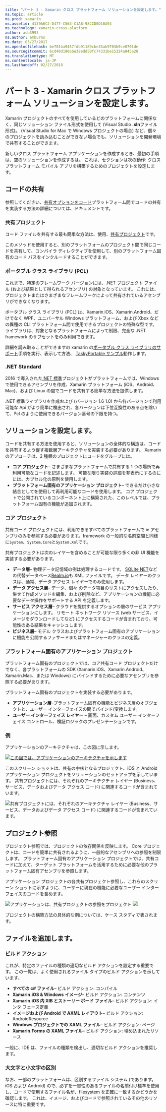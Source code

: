 ```yaml
---
title: "パート 3 - Xamarin クロス プラットフォーム ソリューションを設定します。"
ms.topic: article
ms.prod: xamarin
ms.assetid: 4139A6C2-D477-C563-C1AB-98CCD0D10A93
ms.technology: xamarin-cross-platform
author: asb3993
ms.author: amburns
ms.date: 03/27/2017
ms.openlocfilehash: be781ba9457fdb91189cbe33ab9703b9ce8701de
ms.sourcegitcommit: 6cd40d190abe38edd50fc74331be15324a845a28
ms.translationtype: MT
ms.contentlocale: ja-JP
ms.lasthandoff: 02/27/2018
---
```

# <a name="part-3---setting-up-a-xamarin-cross-platform-solution"></a>パート 3 - Xamarin クロス プラットフォーム ソリューションを設定します。

Xamarin プロジェクトのすべてを使用しているどのプラットフォームに関係なく、同じソリューション ファイル形式を使用して (Visual Studio **.sln**ファイル形式)。 (Visual Studio for Mac で Windows プロジェクトの場合) など、個々 のプロジェクトを読み込むことができない場合でも、ソリューションを開発環境で共有することができます。



新しいクロス プラットフォーム アプリケーションを作成するとき、最初の手順は、空のソリューションを作成するは。 これは、セクションは次の動作: クロス プラットフォーム モバイル アプリを構築するためのプロジェクトを設定します。

 <a name="Sharing_Code" />


## <a name="sharing-code"></a>コードの共有

参照してください、[共有オプションをコード](~/cross-platform/app-fundamentals/code-sharing.md)プラットフォーム間でコードの共有を実装する方法の詳細については、ドキュメントです。

 <a name="Shared_Asset_Projects" />


### <a name="shared-projects"></a>共有プロジェクト

コード ファイルを共有する最も簡単な方法は、使用、[共有プロジェクト](~/cross-platform/app-fundamentals/shared-projects.md)です。

このメソッドを使用すると、別のプラットフォームのプロジェクト間で同じコードを共有して、コンパイラ ディレクティブを使用して、別のプラットフォーム固有のコード パスをインクルードすることができます。

 <a name="Portable_Class_Libraries" />


### <a name="portable-class-libraries-pcl"></a>ポータブル クラス ライブラリ (PCL)

これまで、特定のフレームワーク バージョンには、.NET プロジェクト ファイル (および結果として得られるアセンブリ) の対象となっています。 これには、プロジェクトまたはさまざまなフレームワークによって共有されているアセンブリができなくなります。

ポータブル クラス ライブラリ (PCL) は、Xamarin.iOS、Xamarin.Android、だけでなく WPF、ユニバーサル Windows プラットフォーム、および Xbox などの異種の CLI プラットフォーム間で使用できるプロジェクトの特殊な型です。 ライブラリは、対象となるプラットフォームによって制限、完全な .NET framework のサブセットをのみ利用できます。

詳細を読み取ることができますの xamarin の[ポータブル クラス ライブラリのサポート](~/cross-platform/app-fundamentals/pcl.md)手順を実行、表示して方法、 [TaskyPortable サンプル](https://github.com/xamarin/mobile-samples/tree/master/TaskyPortable)動作します。


### <a name="net-standard"></a>.NET Standard

2016 で導入された[.NET 標準](~/cross-platform/app-fundamentals/net-standard.md)プロジェクトがプラットフォームでは、Windows で使用できるアセンブリを作成、Xamarin プラットフォーム (iOS、Android、Mac)、および Linux の間でコードを共有する簡単な方法を提供します。

.NET 標準ライブラリを作成および (バージョン 1.6 1.0) から各バージョンで利用可能な Api がより簡単に検出され、各バージョンは下位互換性のある点を除いて、Pcl のように使用できるバージョン番号の下限を持つ。



 <a name="Populating_the_Solution" />


## <a name="populating-the-solution"></a>ソリューションを設定します。

コードを共有する方法を使用すると、ソリューションの全体的な構造は、コードを共有するよう促す複数層アーキテクチャを実装する必要があります。
Xamarin のアプローチは、2 種類のプロジェクトにコードをグループには。

-   **コア プロジェクト**– さまざまなプラットフォームで共有する 1 つの場所で再利用可能なコードを記述します。 可能な限り実装の詳細を非表示にするのにには、カプセル化の原則を使用します。
-   **プラットフォーム固有のアプリケーション プロジェクト**– できるだけ小さな結合としてを使用して再利用可能なコードを使用します。 コア プロジェクトで公開されているコンポーネント上に構築された、このレベルでは、プラットフォーム固有の機能が追加されます。


 <a name="Core_Project" />


### <a name="core-project"></a>コア プロジェクト

共有コード プロジェクトには、利用できるすべてのプラットフォームで ie アセンブリのみを参照する必要があります。framework の一般的な名前空間と同様に`System`、`System.Core`と`System.Xml`です。

共有プロジェクトは次のレイヤーを含めることが可能な限り多くの非 UI 機能を実装する必要があります。

-   **データ層**– 物理データ記憶域の例は処理するコードです。  [SQLite NET](https://github.com/praeclarum/sqlite-net)などの代替データベース[Realm.io](https://realm.io/products/realm-mobile-database/)も XML ファイルです。 データ レイヤーのクラスは、通常、データ アクセス レイヤーでのみ使用します。
-   **データ アクセス層**– データ、個々 のデータ項目のリストにアクセスしたり、併せて作成メソッドを編集、および削除など、アプリケーションの機能に必要なデータ操作をサポートする API を定義します。
-   **サービス アクセス層**– クラウドを提供するオプションの層のサービス アプリケーションにします。 リモート ネットワーク リソース (web サービス、イメージをダウンロードしてなど) にアクセスするコードが含まれており、可能性のある結果をキャッシュします。
-   **ビジネス層**– モデル クラスおよびプラットフォーム固有のアプリケーションに機能を公開するファサードまたはマネージャーのクラスの定義。


 <a name="Platform-Specific_Application_Projects" />


### <a name="platform-specific-application-projects"></a>プラットフォーム固有のアプリケーション プロジェクト

プラットフォーム固有のプロジェクトでは、コア共有コード プロジェクトだけでなく、各プラットフォームの SDK (Xamarin.iOS、Xamarin.Android、Xamarin.Mac、または Windows) にバインドするために必要なアセンブリを参照する必要があります。

プラットフォーム固有のプロジェクトを実装する必要があります。

-   **アプリケーション層**-プラットフォーム固有の機能とビジネス層のオブジェクトと、ユーザー インターフェイスの間でバインド/変換します。
-   **ユーザー インターフェイス レイヤー** – 画面、カスタム ユーザー インターフェイス コントロール、検証ロジックのプレゼンテーションです。


<a name="Example" />


### <a name="example"></a>例

アプリケーションのアーキテクチャは、この図に示します。

 [ ![](part-3-setting-up-a-xamarin-cross-platform-solution-images/conceptualarchitecture.png "この図では、アプリケーションのアーキテクチャを示します")](part-3-setting-up-a-xamarin-cross-platform-solution-images/conceptualarchitecture.png)

このスクリーン ショットは、共有の中核となるプロジェクト、iOS と Android アプリケーション プロジェクトをソリューションのセットアップを示しています。 共有プロジェクトには、それぞれのアーキテクチャ レイヤー (Business、サービス、データおよびデータ アクセス コード) に関連するコードが含まれています。

 ![](part-3-setting-up-a-xamarin-cross-platform-solution-images/core-solution-example.png "共有プロジェクトには、それぞれのアーキテクチャ レイヤー (Business、サービス、データおよびデータ アクセス コード) に関連するコードが含まれています。")


 <a name="Project_References" />


## <a name="project-references"></a>プロジェクト参照

プロジェクト参照では、プロジェクトの依存関係を反映します。 Core プロジェクトは、コードを簡単に共有されるように、一般的なアセンブリへの参照を制限します。
プラットフォーム固有のアプリケーション プロジェクトでは、共有コードに加えて、ターゲット プラットフォームを活用するために必要な他のプラットフォーム固有アセンブリを参照します。

アプリケーション プロジェクトの各共有プロジェクト参照し、これらのスクリーン ショットに示すように、ユーザーに現在の機能に必要なユーザー インターフェイスのコードを含めます。

![](part-3-setting-up-a-xamarin-cross-platform-solution-images/solution-android.png "アプリケーションは、共有プロジェクトの参照をプロジェクト") ![ ](part-3-setting-up-a-xamarin-cross-platform-solution-images/solution-ios.png "アプリケーション プロジェクトの共有プロジェクトの参照")


プロジェクトの構築方法の具体的な例については、ケース スタディで表されます。

 <a name="Adding_Files" />


## <a name="adding-files"></a>ファイルを追加します。

 <a name="Build_Action" />


### <a name="build-action"></a>ビルド アクション

これが、特定のファイルの種類の適切なビルド アクションを設定する重要です。 この一覧は、よく使用されるファイル タイプのビルド アクションを示しています。

-  **すべての c# ファイル**– ビルド アクション: コンパイル
-   **Xamarin.iOS & Windows イメージ**– ビルド アクション: コンテンツ
-   **Xamarin.iOS 内 XIB とストーリー ボード ファイル**– ビルド アクション: インタ フェース定義
-   **イメージおよび Android で AXML レイアウト**– ビルド アクション: AndroidResource
-  **Windows プロジェクトでの XAML ファイル**– ビルド アクション: ページ
-  **Xamarin.Forms の XAML ファイル**– ビルド アクション: 埋め込まれたリソース


一般に、IDE は、ファイルの種類を検出し、適切なビルド アクションを推奨します。

 <a name="Case_Sensitivity" />


### <a name="case-sensitivity"></a>大文字と小文字の区別

なお、一部のプラットフォームは、区別するファイル システム (であります。
iOS および Android) ので、必ずを一貫性のあるファイルの名前付け標準を使用し、コードで使用するファイル名が、filesystem を正確に一致するかどうかを確認します。 これは、イメージ、およびコードで参照されているその他のリソースに特に重要です。
